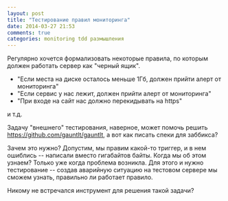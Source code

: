 ```yaml
---
layout: post
title: "Тестирование правил мониторинга"
date: 2014-03-27 21:53
comments: true
categories: monitoring tdd размышления
---
```

Регулярно хочется формализовать некоторые правила, по которым должен работать сервер как "черный ящик".

* "Если места на диске осталось меньше 1Гб, должен прийти алерт от мониторинга"
* "Если сервис у нас лежит, должен прийти алерт от мониторинга"
* "При входе на сайт нас должно перекидывать на https"
 
и т.д.

Задачу "внешнего" тестирования, наверное, может помочь решить https://github.com/gauntlt/gauntlt, а вот 
как писать спеки для заббикса?

Зачем это нужно? Допустим, мы правим какой-то триггер, и в нем ошиблись -- написали вместо гигабайтов байты.
Когда мы об этом узнаем? Только уже когда проблема возникла. Для этого и нужно тестирование -- создав 
аварийную ситуацию на тестовом сервере мы сможем узнать, правильно ли работает правило.

Никому не встречался инструмент для решения такой задачи?
